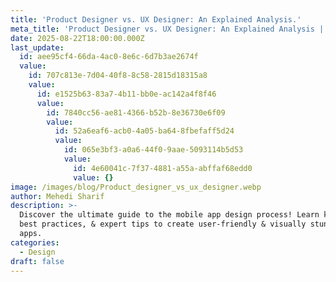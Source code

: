 ```yaml
---
title: 'Product Designer vs. UX Designer: An Explained Analysis.'
meta_title: 'Product Designer vs. UX Designer: An Explained Analysis | UIHut'
date: 2025-08-22T18:00:00.000Z
last_update:
  id: aee95cf4-66da-4ac0-8e6c-6d7b3ae2674f
  value:
    id: 707c813e-7d04-40f8-8c58-2815d18315a8
    value:
      id: e1525b63-83a7-4b11-bb0e-ac142a4f8f46
      value:
        id: 7840cc56-ae81-4366-b52b-8e36730e6f09
        value:
          id: 52a6eaf6-acb0-4a05-ba64-8fbefaff5d24
          value:
            id: 065e3bf3-a0a6-44f0-9aae-5093114b5d53
            value:
              id: 4e60041c-7f37-4881-a55a-abffaf68edd0
              value: {}
image: /images/blog/Product_designer_vs_ux_designer.webp
author: Mehedi Sharif
description: >-
  Discover the ultimate guide to the mobile app design process! Learn key steps,
  best practices, & expert tips to create user-friendly & visually stunning
  apps.
categories:
  - Design
draft: false
---
```


